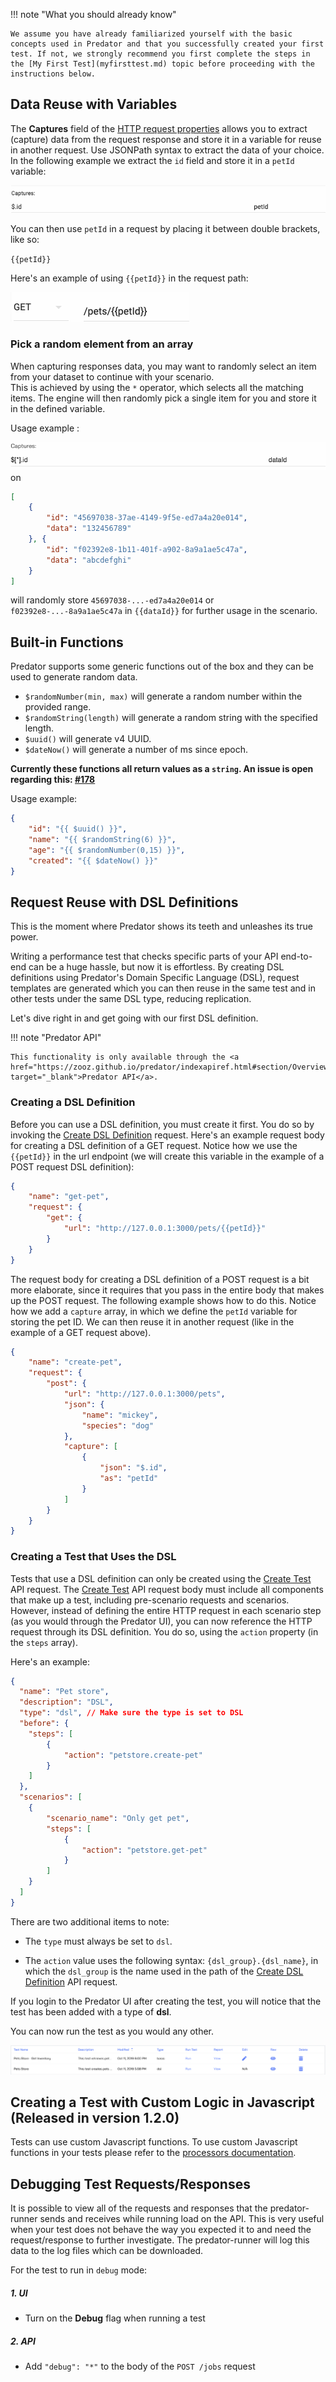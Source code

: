 !!! note "What you should already know"
   
    We assume you have already familiarized yourself with the basic concepts used in Predator and that you successfully created your first test. If not, we strongly recommend you first complete the steps in the [My First Test](myfirsttest.md) topic before proceeding with the instructions below.


## Data Reuse with Variables

The **Captures** field of the [HTTP request properties](myfirsttest.md#http-request-properties) allows you to extract (capture) data from the request response and store it in a variable for reuse in another request. Use JSONPath syntax to extract the data of your choice. In the following example we extract the `id` field and store it in a `petId` variable:

![Screenshot](images/extract_data_to_variable.png)

You can then use `petId` in a request by placing it between double brackets, like so:

`{{petId}}`

Here's an example of using `{{petId}}` in the request path:

![Screenshot](images/variable_in_path.png)


### Pick a random element from an array

When capturing responses data, you may want to randomly select an item from your dataset to continue with your scenario.  
This is achieved by using the `*` operator, which selects all the matching items. The engine will then randomly pick a single item for you and store it in the defined variable.  

Usage example :

![Screenshot](images/random_pick.png)
on
```json
[
	{
		"id": "45697038-37ae-4149-9f5e-ed7a4a20e014",
		"data": "132456789"
	}, {
		"id": "f02392e8-1b11-401f-a902-8a9a1ae5c47a",
		"data": "abcdefghi"
	}
]
```
will randomly store `45697038-...-ed7a4a20e014` or `f02392e8-...-8a9a1ae5c47a` in `{{dataId}}` for further usage in the scenario.


## Built-in Functions

Predator supports some generic functions out of the box and they can be used to generate random data.

* `$randomNumber(min, max)` will generate a random number within the provided range.
* `$randomString(length)` will generate a random string with the specified length.
* `$uuid()` will generate v4 UUID.
* `$dateNow()` will generate a number of ms since epoch.

<b>Currently these functions all return values as a `string`. An issue is open regarding this: [#178](https://github.com/Zooz/predator/issues/178)</b>

Usage example:

```json
{
	"id": "{{ $uuid() }}",
	"name": "{{ $randomString(6) }}",
	"age": "{{ $randomNumber(0,15) }}",
	"created": "{{ $dateNow() }}"
}

```


## Request Reuse with DSL Definitions

This is the moment where Predator shows its teeth and unleashes its true power. 

Writing a performance test that checks specific parts of your API end-to-end can be a huge hassle, but now it is effortless. By creating DSL definitions using Predator's Domain Specific Language (DSL), request templates are generated which you can then reuse in the same test and in other tests under the same DSL type, reducing replication.

Let's dive right in and get going with our first DSL definition. 

!!! note "Predator API"
   
    This functionality is only available through the <a href="https://zooz.github.io/predator/indexapiref.html#section/Overview#section" target="_blank">Predator API</a>.

### Creating a DSL Definition

Before you can use a DSL definition, you must create it first. You do so by invoking the <a href="https://zooz.github.io/predator/indexapiref.html#operation/create-a-dsl-definition" target="_blank">Create DSL Definition</a> request. Here's an example request body for creating a DSL definition of a GET request. Notice how we use the `{{petId}}` in the url endpoint (we will create this variable in the example of a POST request DSL definition):

```JSON
{
	"name": "get-pet",
	"request": {
		"get": {
			"url": "http://127.0.0.1:3000/pets/{{petId}}"
		}	
	}
}
```

The request body for creating a DSL definition of a POST request is a bit more elaborate, since it requires that you pass in the entire body that makes up the POST request. The following example shows how to do this. Notice how we add a `capture` array, in which we define the `petId` variable for storing the pet ID. We can then reuse it in another request (like in the example of a GET request above).

```JSON
{
	"name": "create-pet",
	"request": {
		"post": {
			"url": "http://127.0.0.1:3000/pets",
			"json": {
				"name": "mickey",
				"species": "dog"
			},
			"capture": [
				{
					"json": "$.id",
					"as": "petId"
				}	
			]
		}	
	}
}
```


### Creating a Test that Uses the DSL

Tests that use a DSL definition can only be created using the <a href="https://zooz.github.io/predator/indexapiref.html#operation/create-a-test" target="_blank">Create Test</a> API request. The <a href="https://zooz.github.io/predator/indexapiref.html#operation/create-a-test" target="_blank">Create Test</a> API request body must include all components that make up a test, including pre-scenario requests and scenarios. However, instead of defining the entire HTTP request in each scenario step (as you would through the Predator UI), you can now reference the HTTP request through its DSL definition. You do so, using the `action` property (in the `steps` array). 

Here's an example:


```JSON
{
  "name": "Pet store",
  "description": "DSL",
  "type": "dsl", // Make sure the type is set to DSL
  "before": {
  	"steps": [
  		{
  			"action": "petstore.create-pet"
  		}	
  	]
  },
  "scenarios": [
  	{
  		"scenario_name": "Only get pet",
  		"steps": [
  			{
  				"action": "petstore.get-pet"
  			}	
  		]
  	}
  ]
}
```

There are two additional items to note:

* The `type` must always be set to `dsl`.

* The `action` value uses the following syntax: `{dsl_group}.{dsl_name}`, in which the `dsl_group` is the name used in the path of the <a href="https://zooz.github.io/predator/indexapiref.html#operation/create-a-dsl-definition" target="_blank">Create DSL Definition</a> API request. 

If you login to the Predator UI after creating the test, you will notice that the test has been added with a type of **dsl**. 

You can now run the test as you would any other. 

![Screenshot](images/dsltestinui.png)

## Creating a Test with Custom Logic in Javascript (Released in version 1.2.0)

Tests can use custom Javascript functions. To use custom Javascript functions in your tests please refer to the <u>[processors documentation](processors.md)</u>.

## Debugging Test Requests/Responses

It is possible to view all of the requests and responses that the predator-runner sends and receives while running load on the API. 
This is very useful when your test does not behave the way you expected it to and need the request/response to further investigate.
The predator-runner will log this data to the log files which can be downloaded.

For the test to run in `debug` mode:

##### 1. UI
-  Turn on the <b>Debug</b> flag when running a test

##### 2. API
- Add `"debug": "*"` to the body of the `POST /jobs` request
